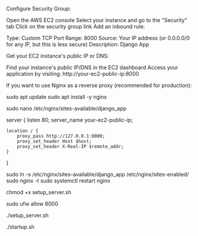Configure Security Group:

Open the AWS EC2 console
Select your instance and go to the "Security" tab
Click on the security group link
Add an inbound rule:

Type: Custom TCP
Port Range: 8000
Source: Your IP address (or 0.0.0.0/0 for any IP, but this is less secure)
Description: Django App

Get your EC2 instance's public IP or DNS:

Find your instance's public IP/DNS in the EC2 dashboard
Access your application by visiting: http://your-ec2-public-ip:8000



If you want to use Nginx as a reverse proxy (recommended for production):

sudo apt update
sudo apt install -y nginx

sudo nano /etc/nginx/sites-available/django_app


server {
    listen 80;
    server_name your-ec2-public-ip;

    location / {
        proxy_pass http://127.0.0.1:8000;
        proxy_set_header Host $host;
        proxy_set_header X-Real-IP $remote_addr;
    }
}


sudo ln -s /etc/nginx/sites-available/django_app /etc/nginx/sites-enabled/
sudo nginx -t
sudo systemctl restart nginx


chmod +x setup_server.sh

sudo ufw allow 8000

./setup_server.sh


./startup.sh
